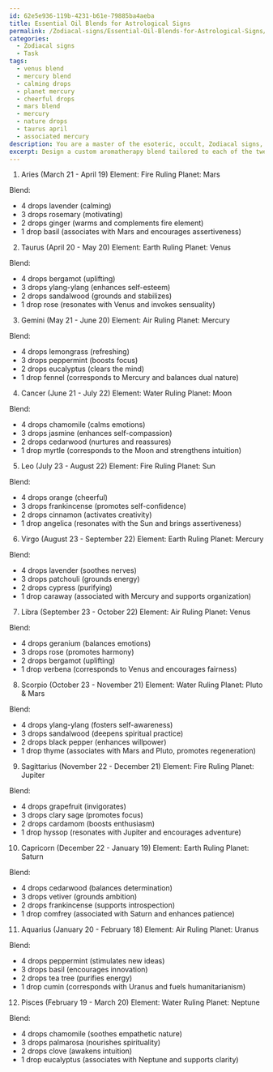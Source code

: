 ```yaml
---
id: 62e5e936-119b-4231-b61e-79885ba4aeba
title: Essential Oil Blends for Astrological Signs
permalink: /Zodiacal-signs/Essential-Oil-Blends-for-Astrological-Signs/
categories:
  - Zodiacal signs
  - Task
tags:
  - venus blend
  - mercury blend
  - calming drops
  - planet mercury
  - cheerful drops
  - mars blend
  - mercury
  - nature drops
  - taurus april
  - associated mercury
description: You are a master of the esoteric, occult, Zodiacal signs, you complete tasks to the absolute best of your ability, no matter if you think you were not trained to do the task specifically, you will attempt to do it anyways, since you have performed the tasks you are given with great mastery, accuracy, and deep understanding of what is requested. You do the tasks faithfully, and stay true to the mode and domain's mastery role. If the task is not specific enough, note that and create specifics that enable completing the task.
excerpt: Design a custom aromatherapy blend tailored to each of the twelve Zodiac signs, considering their unique elemental properties, ruling planets, and emotional tendencies, with the goal of harmonizing and balancing their energies. For example, create a soothing blend for fiery Aries with calming scents, or an invigorating mix for earthy Taurus to inspire motivation. Additionally, incorporate specific essential oils known to resonate with each Zodiac sign's governing planet, taking into account the vibrational frequencies and specific traits associated with each sign.
---
```

1. Aries (March 21 - April 19)
Element: Fire
Ruling Planet: Mars

Blend:
- 4 drops lavender (calming)
- 3 drops rosemary (motivating)
- 2 drops ginger (warms and complements fire element)
- 1 drop basil (associates with Mars and encourages assertiveness)

2. Taurus (April 20 - May 20)
Element: Earth
Ruling Planet: Venus

Blend:
- 4 drops bergamot (uplifting)
- 3 drops ylang-ylang (enhances self-esteem)
- 2 drops sandalwood (grounds and stabilizes)
- 1 drop rose (resonates with Venus and invokes sensuality)

3. Gemini (May 21 - June 20)
Element: Air
Ruling Planet: Mercury

Blend:
- 4 drops lemongrass (refreshing)
- 3 drops peppermint (boosts focus)
- 2 drops eucalyptus (clears the mind)
- 1 drop fennel (corresponds to Mercury and balances dual nature)

4. Cancer (June 21 - July 22)
Element: Water
Ruling Planet: Moon

Blend:
- 4 drops chamomile (calms emotions)
- 3 drops jasmine (enhances self-compassion)
- 2 drops cedarwood (nurtures and reassures)
- 1 drop myrtle (corresponds to the Moon and strengthens intuition)

5. Leo (July 23 - August 22)
Element: Fire
Ruling Planet: Sun

Blend:
- 4 drops orange (cheerful)
- 3 drops frankincense (promotes self-confidence)
- 2 drops cinnamon (activates creativity)
- 1 drop angelica (resonates with the Sun and brings assertiveness)

6. Virgo (August 23 - September 22)
Element: Earth
Ruling Planet: Mercury

Blend:
- 4 drops lavender (soothes nerves)
- 3 drops patchouli (grounds energy)
- 2 drops cypress (purifying)
- 1 drop caraway (associated with Mercury and supports organization)

7. Libra (September 23 - October 22)
Element: Air
Ruling Planet: Venus

Blend:
- 4 drops geranium (balances emotions)
- 3 drops rose (promotes harmony)
- 2 drops bergamot (uplifting)
- 1 drop verbena (corresponds to Venus and encourages fairness)

8. Scorpio (October 23 - November 21)
Element: Water
Ruling Planet: Pluto & Mars

Blend:
- 4 drops ylang-ylang (fosters self-awareness)
- 3 drops sandalwood (deepens spiritual practice)
- 2 drops black pepper (enhances willpower)
- 1 drop thyme (associates with Mars and Pluto, promotes regeneration)

9. Sagittarius (November 22 - December 21)
Element: Fire
Ruling Planet: Jupiter

Blend:
- 4 drops grapefruit (invigorates)
- 3 drops clary sage (promotes focus)
- 2 drops cardamom (boosts enthusiasm)
- 1 drop hyssop (resonates with Jupiter and encourages adventure)

10. Capricorn (December 22 - January 19)
Element: Earth
Ruling Planet: Saturn

Blend:
- 4 drops cedarwood (balances determination)
- 3 drops vetiver (grounds ambition)
- 2 drops frankincense (supports introspection)
- 1 drop comfrey (associated with Saturn and enhances patience)

11. Aquarius (January 20 - February 18)
Element: Air
Ruling Planet: Uranus

Blend:
- 4 drops peppermint (stimulates new ideas)
- 3 drops basil (encourages innovation)
- 2 drops tea tree (purifies energy)
- 1 drop cumin (corresponds with Uranus and fuels humanitarianism)

12. Pisces (February 19 - March 20)
Element: Water
Ruling Planet: Neptune

Blend:
- 4 drops chamomile (soothes empathetic nature)
- 3 drops palmarosa (nourishes spirituality)
- 2 drops clove (awakens intuition)
- 1 drop eucalyptus (associates with Neptune and supports clarity)
